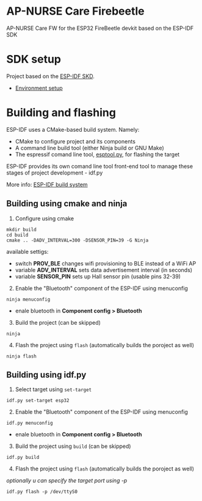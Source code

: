 # AP-NURSE Care Firebeetle

AP-NURSE Care FW for the ESP32 FireBeetle devkit based on the ESP-IDF SDK

# SDK setup

Project based on the [ESP-IDF SKD](https://github.com/espressif/esp-idf).

* [Environment setup](https://docs.espressif.com/projects/esp-idf/en/latest/esp32/get-started/index.html#installation-step-by-step)

# Building and flashing

ESP-IDF uses a CMake-based build system.
Namely:

* CMake to configure project and its components
* A command line build tool (either Ninja build or GNU Make)
* The espressif comand line tool, [esptool.py](https://github.com/espressif/esptool/#readme), for flashing the target

ESP-IDF provides its own comand line tool front-end tool to manage these stages of project development - idf.py

More info: [ESP-IDF build system](https://docs.espressif.com/projects/esp-idf/en/latest/esp32/api-guides/build-system.html)

## Building using cmake and ninja

1. Configure using cmake

```
mkdir build
cd build
cmake .. -DADV_INTERVAL=300 -DSENSOR_PIN=39 -G Ninja
```

available settigs:

* switch **PROV_BLE** changes wifi provisioning to BLE instead of a WiFi AP
* variable **ADV_INTERVAL** sets data advertisement interval (in seconds)
* variable **SENSOR_PIN** sets up Hall sensor pin (usable pins 32-39)

2. Enable the "Bluetooth" component of the ESP-IDF using menuconfig

```
ninja menuconfig
```

* enale bluetooth in **Component config > Bluetooth**

3. Build the project (can be skipped)

```
ninja
```

4. Flash the project using `flash` (automatically builds the poroject as well)

```
ninja flash
```

## Building using idf.py



1. Select target using `set-target`

```
idf.py set-target esp32
```

2. Enable the "Bluetooth" component of the ESP-IDF using menuconfig

```
idf.py menuconfig

```

* enale bluetooth in **Component config > Bluetooth**


3. Build the project using `build` (can be skipped)

```
idf.py build
```

4. Flash the project using `flash` (automatically builds the poroject as well)

*optionally u can specify the target port using -p*
```
idf.py flash -p /dev/ttyS0
```
